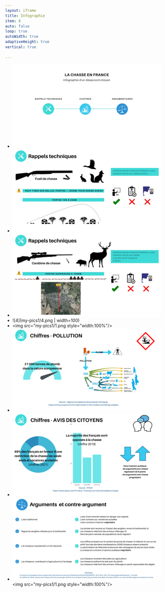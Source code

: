 ```yaml
---
layout: iframe
title: Infographie
item: 8
auto: false
loop: true
autoWidth: true
adaptiveHeight: true
vertical: true

--- 
```


* ![1](my-pics1/1.jpeg)
* ![2](my-pics1/2.jpeg)
* ![3](my-pics1/3.jpeg)
* ![4](my-pics1/4.png | width=100)
* <img src="my-pics1/1.png style="width:100%"/>
* ![5](my-pics1/5.png)
* ![6](my-pics1/6.png)
* ![7](my-pics1/7.png)
   <img src="my-pics1/1.png style="width:100%"/>

